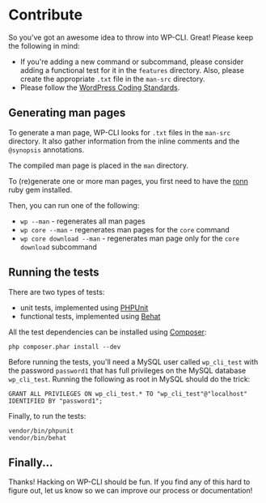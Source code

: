 Contribute
==========

So you've got an awesome idea to throw into WP-CLI. Great! Please keep the following in mind:

* If you're adding a new command or subcommand, please consider adding a functional test for it in the `features` directory. Also, please create the appropriate `.txt` file in the `man-src` directory.
* Please follow the [WordPress Coding Standards](http://make.wordpress.org/core/handbook/coding-standards/).

Generating man pages
--------------------

To generate a man page, WP-CLI looks for `.txt` files in the `man-src` directory. It also gather information from the inline comments and the `@synopsis` annotations.

The compiled man page is placed in the `man` directory.

To (re)generate one or more man pages, you first need to have the [ronn](https://rubygems.org/gems/ronn) ruby gem installed.

Then, you can run one of the following:

* `wp --man` - regenerates all man pages
* `wp core --man` - regenerates man pages for the `core` command
* `wp core download --man` - regenerates man page only for the `core download` subcommand

Running the tests
-----------------

There are two types of tests:

* unit tests, implemented using [PHPUnit](http://phpunit.de/)
* functional tests, implemented using [Behat](http://behat.org)

All the test dependencies can be installed using [Composer](http://getcomposer.org/):

    php composer.phar install --dev

Before running the tests, you'll need a MySQL user called `wp_cli_test` with the
password `password1` that has full privileges on the MySQL database `wp_cli_test`.
Running the following as root in MySQL should do the trick:

    GRANT ALL PRIVILEGES ON wp_cli_test.* TO "wp_cli_test"@"localhost" IDENTIFIED BY "password1";

Finally, to run the tests:

    vendor/bin/phpunit
    vendor/bin/behat

Finally...
----------

Thanks! Hacking on WP-CLI should be fun. If you find any of this hard to figure
out, let us know so we can improve our process or documentation!
